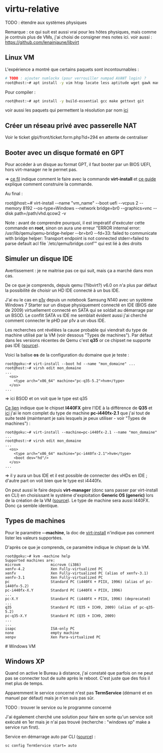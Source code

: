 # virtu-relative
TODO : étendre aux systèmes physiques

Remarque : ce qui suit est aussi vrai pour les hôtes physiques, mais comme je contruis plus de VMs, j'ai choisi de consigner mes notes ici.
voir aussi : https://github.com/lenainjaune/libvirt
## Linux VM
L'expérience a montré que certains paquets sont incontournables :
```sh
# TODO : ajouter numlockx (pour verrouiller numpad AVANT login) ?
root@host:~# apt install -y vim htop locate less aptitude wget gawk man sshfs rsync tree curl net-tools gnupg2 rfkill util-linux nmap tcpdump binutils screen pv
```
Pour compiler :
```sh
root@host:~# apt install -y build-essential gcc make gettext git
```
voir aussi les paquets qui permettent la résolution par nom [ici](https://github.com/lenainjaune/network_howto#acc%C3%A9s-r%C3%A9seau-par-nom)

## Créer un réseau privé avec passerelle NAT
Voir le ticket glpi/front/ticket.form.php?id=294 en attente de centraliser

## Booter avec un disque formaté en GPT
Pour accéder à un disque au format GPT, il faut booter par un BIOS UEFI, hors virt-manager ne le permet pas.

=> [ce fil](https://blog.wikichoon.com/2016/01/uefi-support-in-virt-install-and-virt.html) indique comment le faire avec la commande **virt-install** et [ce guide](https://www.golinuxcloud.com/virt-install-examples-kvm-virt-commands-linux/) explique comment construire la commande.

Au final :

root@host:~# virt-install --name "vm_name" --boot uefi --vcpus 2 --memory 8192 --os-type=Windows --network bridge=br0 --graphics=vnc --disk path=/path/vhd.qcow2 -v

Note : avant de comprendre pourquoi, il est impératif d'exécuter cette commande en **root**, sinon on aura une erreur "ERROR internal error: /usr/lib/qemu/qemu-bridge-helper --br=br0 --fd=33: failed to communicate with bridge helper: Transport endpoint is not connected
stderr=failed to parse default acl file `/etc/qemu/bridge.conf'" qui est lié à des droits

## Simuler un disque IDE
Avertissement : je ne maitrise pas ce qui suit, mais ça a marché dans mon cas.

De ce que je comprends, depuis qemu (?libvirt?) v6.0 on n'a plus par défaut la possibilité de choisir un HD IDE connecté à un bus IDE. 

J'ai eu le cas en [p1v](https://github.com/lenainjaune/p2v_vs_v2p_vs_p1v) depuis un notebook Samsung N140 avec un système Windows 7 Starter sur un disque physiquement connecté en IDE (BIOS date de 2009) virtuellement connecté en SATA qui se soldait au démarrage par un BSOD. Le conflit SATA vs IDE me semblait évident aussi j'ai cherché comment connecter le pHD par p1v a un vbus IDE. 

Les recherches ont révélées la cause probable qui viendrait du type de machine utilisé par la VM (voir dessous "Types de machines"). Par défaut dans les versions récentes de Qemu c'est **q35** or ce chipset ne supporte pas IDE ([source](https://github.com/dmacvicar/terraform-provider-libvirt/issues/667)).

Voici la balise **os** de la configuration du domaine que je teste :
```
root@goku:~# virt-install --boot hd --name "mon_domaine" ...
root@host:~# virsh edit mon_domaine
...
  <os>
    <type arch="x86_64" machine="pc-q35-5.2">hvm</type>
  </os>
...
```
=> ici BSOD et on voit que le type est q35


[Ce lien](https://bugzilla.redhat.com/show_bug.cgi?id=1437253#c5) indique que le chipset **I440FX** gère l'IDE à la différence de **Q35** et [ici](https://serverfault.com/questions/637917/how-can-i-change-qemu-kvm-machine-architecture-from-440fx-to-q35-with-virsh-edit) j'ai le nom complet du type de machine **pc-i440fx-2.1** que j'ai tout de suite testé (maintenant je sais lesquels je peux utiliser - voir "Types de machines") :
```
root@goku:~# virt-install --machine=pc-i440fx-2.1 --name "mon_domaine" ...
root@host:~# virsh edit mon_domaine
...
  <os>
    <type arch="x86_64" machine="pc-i440fx-2.1">hvm</type>
    <boot dev="hd"/>
  </os>
...
```
 => il y aura un bus IDE et il est possible de connecter des vHDs en IDE ; d'autre part on voit bien que le type est i4440fx.
 
On peut aussi le faire depuis **virt-manager** (donc sans passer par virt-install en CLI) en choisissant le système d'exploitation **Generic OS (generic)** lors de la création de la VM ([source](https://mangolassi.it/topic/19099/virt-manager-ide-disks/58?lang=fr)). Le type de machine sera aussi I440FX. Donc ça semble identique.

## Types de machines
Pour le paramètre **--machine**, la doc de [virt-install](https://manpages.org/virt-install) n'indique pas comment lister les valeurs supportées.

D'après ce que je comprends, ce paramètre indique le chipset de la VM.

```
root@goku:~# kvm -machine help
Supported machines are:
microvm              microvm (i386)
xenfv-4.2            Xen Fully-virtualized PC
xenfv                Xen Fully-virtualized PC (alias of xenfv-3.1)
xenfv-3.1            Xen Fully-virtualized PC
pc                   Standard PC (i440FX + PIIX, 1996) (alias of pc-i440fx-5.2)
pc-i440fx-X.Y        Standard PC (i440FX + PIIX, 1996)
...
pc-X.Y               Standard PC (i440FX + PIIX, 1996) (deprecated)
...
q35                  Standard PC (Q35 + ICH9, 2009) (alias of pc-q35-5.2)
pc-q35-X.Y           Standard PC (Q35 + ICH9, 2009)
...
...
isapc                ISA-only PC
none                 empty machine
xenpv                Xen Para-virtualized PC
```
# Windows VM
## Windows XP
Quand on active le Bureau à distance, j'ai constaté que parfois on ne peut pas se connecter tout de suite après le reboot. C'est juste que des fois il met plus de temps.

Apparemment le service concerné n'est pas **TermService** (démarré et en manuel par défaut) mais je n'en suis pas sûr.

TODO : trouver le service ou le programme concerné

J'ai également cherché une solution pour faire en sorte qu'un service soit exécuté en 1er mais je n'ai pas trouvé (recherche : "windows xp" make a service run first).

Service en démarrage auto par CLI ([source](https://www.windows-commandline.com/start-terminal-services-command-line/)) :
```bash
sc config TermService start= auto
```
